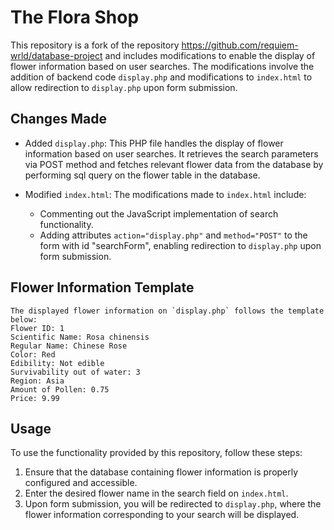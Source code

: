 # The Flora Shop

This repository is a fork of the repository https://github.com/requiem-wrld/database-project and includes modifications to enable the display of flower information based on user searches. The modifications involve the addition of backend code `display.php` and modifications to `index.html` to allow redirection to `display.php` upon form submission.

## Changes Made

- Added `display.php`: This PHP file handles the display of flower information based on user searches. It retrieves the search parameters via POST method and fetches relevant flower data from the database by performing sql query on the flower table in the database.

- Modified `index.html`: The modifications made to `index.html` include:
  - Commenting out the JavaScript implementation of search functionality.
  - Adding attributes `action="display.php"` and `method="POST"` to the form with id "searchForm", enabling redirection to `display.php` upon form submission.

## Flower Information Template

```
The displayed flower information on `display.php` follows the template below:
Flower ID: 1
Scientific Name: Rosa chinensis
Regular Name: Chinese Rose
Color: Red
Edibility: Not edible
Survivability out of water: 3
Region: Asia
Amount of Pollen: 0.75
Price: 9.99
```

## Usage

To use the functionality provided by this repository, follow these steps:

1. Ensure that the database containing flower information is properly configured and accessible.
2. Enter the desired flower name in the search field on `index.html`.
3. Upon form submission, you will be redirected to `display.php`, where the flower information corresponding to your search will be displayed.
